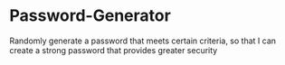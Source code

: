 # Password-Generator
Randomly generate a password that meets certain criteria, so that I can create a strong password that provides greater security
